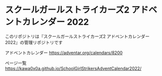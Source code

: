# スクールガールストライカーズ2 アドベントカレンダー 2022

このリポジトリは『スクールガールストライカーズ2 アドベントカレンダー 2022』の管理リポジトリです

  アドベントカレンダー https://adventar.org/calendars/8200

ページ一覧 https://kawa0x0a.github.io/SchoolGirlStrikersAdventCalendar2022/
